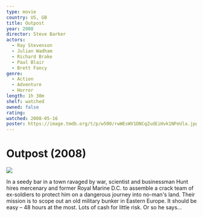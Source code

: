 ```yaml
---
type: movie
country: US, GB
title: Outpost
year: 2008
director: Steve Barker
actors:
  - Ray Stevenson
  - Julian Wadham
  - Richard Brake
  - Paul Blair
  - Brett Fancy
genre:
  - Action
  - Adventure
  - Horror
length: 1h 30m
shelf: watched
owned: false
rating:
watched: 2008-05-16
poster: https://image.tmdb.org/t/p/w500/rwWEsWV1DNCqZudEiHvk1NPeUla.jpg
---
```


# Outpost (2008)

![](https://image.tmdb.org/t/p/w500/rwWEsWV1DNCqZudEiHvk1NPeUla.jpg)

In a seedy bar in a town ravaged by war, scientist and businessman Hunt hires mercenary and former Royal Marine D.C. to assemble a crack team of ex-soldiers to protect him on a dangerous journey into no-man's land. Their mission is to scope out an old military bunker in Eastern Europe. It should be easy – 48 hours at the most. Lots of cash for little risk. Or so he says...
